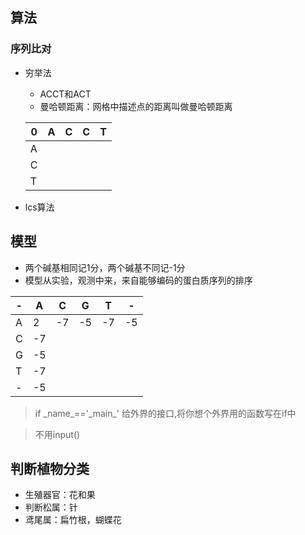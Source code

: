 ## 算法
### 序列比对
+ 穷举法
    - ACCT和ACT
    - 曼哈顿距离：网格中描述点的距离叫做曼哈顿距离

    | 0 | A | C | C | T |
    |---|---|---|---|---|
    | A |
    | C |
    | T |
+ lcs算法

## 模型
+ 两个碱基相同记1分，两个碱基不同记-1分
+ 模型从实验，观测中来，来自能够编码的蛋白质序列的排序

| - | A | C | G | T | - |
|---|---|---|---|---|---|
| A | 2 |-7 |-5 |-7 |-5 |
| C |-7 |
| G |-5 |
| T |-7 |
| - |-5 |

> if \_name_=='\_main_'
> 给外界的接口,将你想个外界用的函数写在if中

> 不用input()

## 判断植物分类
+ 生殖器官：花和果
+ 判断松属：针
+ 鸢尾属：扁竹根，蝴蝶花
